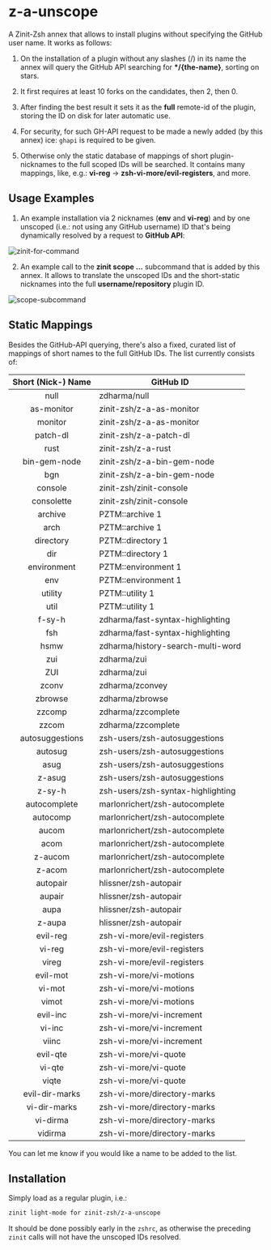 # z-a-unscope

A Zinit-Zsh annex that allows to install plugins without specifying the GitHub
user name. It works as follows:

1. On the installation of a plugin without any slashes (/) in its name the
   annex will query the GitHub API searching for **\*/{the-name}**, sorting on
   stars.

2. It first requires at least 10 forks on the candidates, then 2, then 0.

3. After finding the best result it sets it as the **full** remote-id of the
   plugin, storing the ID on disk for later automatic use.

4. For security, for such GH-API request to be made a newly added (by this
   annex) ice: `ghapi` is required to be given.

5. Otherwise only the static database of mappings of short plugin-nicknames to
   the full scoped IDs will be searched. It contains many mappings, like, e.g.:
   **vi-reg** → **zsh-vi-more/evil-registers**, and more.

## Usage Examples

1. An example installation via 2 nicknames (**env** and **vi-reg**) and by one
unscoped (i.e.: not using any GitHub username) ID that's being dynamically
resolved by a request to **GitHub API**:

![zinit-for-command](https://raw.githubusercontent.com/zinit-zsh/z-a-unscope/master/images/unscope-zinit-for.png)

2. An example call to the **zinit scope …** subcommand that is added by this
annex. It allows to translate the unscoped IDs and the short-static
nicknames into the full **username/repository** plugin ID.

![scope-subcommand](https://raw.githubusercontent.com/zinit-zsh/z-a-unscope/master/images/unscope-scope-cmd.png)

## Static Mappings

Besides the GitHub-API querying, there's also a fixed, curated list of mappings
of short names to the full GitHub IDs. The list currently consists of:

| Short (Nick-) Name | GitHub ID
|:-------------:|---------------------------------------------------|
|null		|	zdharma/null                                |
|as-monitor	|	zinit-zsh/z-a-as-monitor                    |
|monitor	|	zinit-zsh/z-a-as-monitor                    |
|patch-dl	|	zinit-zsh/z-a-patch-dl                      |
|rust		|	zinit-zsh/z-a-rust                          |
|bin-gem-node	|	zinit-zsh/z-a-bin-gem-node                  |
|bgn		|	zinit-zsh/z-a-bin-gem-node                  |
|console	|	zinit-zsh/zinit-console                     |
|consolette	|	zinit-zsh/zinit-console                     |
|archive	|	PZTM::archive 1                             |
|arch		|	PZTM::archive 1                             |
|directory	|	PZTM::directory 1                           |
|dir		|	PZTM::directory 1                           |
|environment	|	PZTM::environment 1                         |
|env		|	PZTM::environment 1                         |
|utility	|	PZTM::utility 1                             |
|util		|	PZTM::utility 1                             |
|f-sy-h		|        zdharma/fast-syntax-highlighting            |
|fsh		|	zdharma/fast-syntax-highlighting            |
|hsmw		|	zdharma/history-search-multi-word           |
|zui		|	zdharma/zui                                 |
|ZUI		|	zdharma/zui                                 |
|zconv		|	zdharma/zconvey                             |
|zbrowse	|	zdharma/zbrowse                             |
|zzcomp		|	zdharma/zzcomplete                          |
|zzcom		|	zdharma/zzcomplete                          |
|autosuggestions|	zsh-users/zsh-autosuggestions               |
|autosug	|	zsh-users/zsh-autosuggestions               |
|asug		|	zsh-users/zsh-autosuggestions               |
|z-asug		|	zsh-users/zsh-autosuggestions               |
|z-sy-h		|        zsh-users/zsh-syntax-highlighting           |
|autocomplete	|	marlonrichert/zsh-autocomplete              |
|autocomp	|	marlonrichert/zsh-autocomplete              |
|aucom		|	marlonrichert/zsh-autocomplete              |
|acom		|	marlonrichert/zsh-autocomplete              |
|z-aucom	|	marlonrichert/zsh-autocomplete              |
|z-acom		|	marlonrichert/zsh-autocomplete              |
|autopair	|	hlissner/zsh-autopair                       |
|aupair		|	hlissner/zsh-autopair                       |
|aupa		|	hlissner/zsh-autopair                       |
|z-aupa		|	hlissner/zsh-autopair                       |
|evil-reg	|	zsh-vi-more/evil-registers                  |
|vi-reg		|	zsh-vi-more/evil-registers                  |
|vireg		|	zsh-vi-more/evil-registers                  |
|evil-mot	|	zsh-vi-more/vi-motions                      |
|vi-mot		|	zsh-vi-more/vi-motions                      |
|vimot		|	zsh-vi-more/vi-motions                      |
|evil-inc	|	zsh-vi-more/vi-increment                    |
|vi-inc		|	zsh-vi-more/vi-increment                    |
|viinc		|	zsh-vi-more/vi-increment                    |
|evil-qte	|	zsh-vi-more/vi-quote                        |
|vi-qte		|	zsh-vi-more/vi-quote                        |
|viqte		|	zsh-vi-more/vi-quote                        |
|evil-dir-marks	|	zsh-vi-more/directory-marks                 |
|vi-dir-marks	|	zsh-vi-more/directory-marks                 |
|vi-dirma	|	zsh-vi-more/directory-marks                 |
|vidirma	|	zsh-vi-more/directory-marks                 |

You can let me know if you would like a name to be added to the list.

## Installation

Simply load as a regular plugin, i.e.:

```zsh
zinit light-mode for zinit-zsh/z-a-unscope
```

It should be done possibly early in the `zshrc`, as otherwise the preceding
`zinit` calls will not have the unscoped IDs resolved.

<!-- vim:set ft=markdown tw=79 autoindent fo+=a1n: -->
